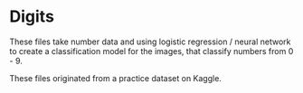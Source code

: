 # Digits

These files take number data and using logistic regression / neural network to create a classification model for the images, that classify numbers from 0 - 9. 

These files originated from a practice dataset on Kaggle.
